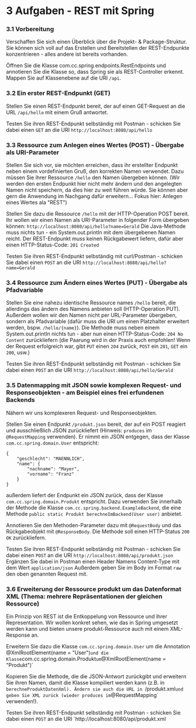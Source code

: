 
# 3 Aufgaben - REST mit Spring

### 3.1 Vorbereitung

Verschaffen Sie sich einen Überblick über die Projekt- & Package-Struktur. Sie können sich voll auf das Erstellen und Bereitstellen der REST-Endpunkte konzentrieren - alles andere ist bereits vorhanden.

Öffnen Sie die Klasse com.cc.spring.endpoints.RestEndpoints und annotieren Sie die Klasse so, dass Spring sie als REST-Controller erkennt. Mappen Sie auf Klassenebene auf die URI `/api`.


### 3.2 Ein erster REST-Endpunkt (GET)

Stellen Sie einen REST-Endpunkt bereit, der auf einen GET-Request an die URL `/api/hello` mit einem Gruß antwortet.

Testen Sie ihren REST-Endpunkt selbständig mit Postman - schicken Sie dabei einen `GET` an die URI `http://localhost:8080/api/hello`


### 3.3 Ressource zum Anlegen eines Wertes (POST) - Übergabe als URI-Parameter

Stellen Sie sich vor, sie möchten erreichen, dass ihr erstellter Endpunkt neben einem vordefinierten Gruß, den korrekten Namen verwendet. Dazu müssen Sie ihrer Ressource `/hello` den Namen übergeben können. (Wir werden den ersten Endpunkt hier nicht mehr ändern und den angelegten Namen nicht speichern, da dies hier zu weit führen würde. Sie können aber gern die Anwendung im Nachgang dafür erweitern... Fokus hier: Anlegen eines Wertes ala "REST")

Stellen Sie dazu die Ressource `/hello` mit der HTTP-Operation POST bereit. Ihr wollen wir einen Namen als URI-Parameter in folgender Form übergeben können: `http://localhost:8080/api/hello?name=Gerald`
Die Java-Methode muss nichts tun - ein System.out.println mit dem übergebenen Namen reicht.
Der REST-Endpunkt muss keinen Rückgabewert liefern, dafür aber einen HTTP-Status-Code: `201 Created`

Testen Sie ihren REST-Endpunkt selbständig mit curl/Postman - schicken Sie dabei einen `POST` an die URI `http://localhost:8080/api/hello?name=Gerald`


### 3.4 Ressource zum Ändern eines Wertes (PUT) - Übergabe als Pfadvariable

Stellen Sie eine nahezu identische Ressource names `/hello` bereit, die allerdings das ändern des Namens anbieten soll (HTTP-Operation PUT). Außerdem wollen wir den Namen nicht per URL-Parameter übergeben, sondern als Pfadvariable (dafür muss die URI um einen Platzhalter erweitert werden, bspw. `/hello/{name}`).
Die Methode muss neben einem System.out.println nichts tun - aber nun einen HTTP-Status-Code: `204 No Content` zurückliefern (die Paarung wird in der Praxis auch empfohlen! Wenn der Request erfolgreich war, gibt `PUT` einen `204` zurück, `POST` ein `201`, `GET` ein `200`, usw.)

Testen Sie ihren REST-Endpunkt selbständig mit Postman - schicken Sie dabei einen `POST` an die URI `http://localhost:8080/api/hello/Gerald`


### 3.5 Datenmapping mit JSON sowie komplexen Request- und Responseobjekten - am Beispiel eines frei erfundenen Backends

Nähern wir uns komplexeren Request- und Responseobjekten.

Stellen Sie einen Endpunkt `/produkt.json` bereit, der auf ein POST reagiert und ausschließlich JSON zurückliefert (Hinweis: `produces` im `@RequestMapping` verwenden). Er nimmt ein JSON entgegen, dass der Klasse `com.cc.spring.domain.User` entspricht:

```
{
    "geschlecht": "MAENNLICH",
    "name": {
        "nachname": "Mayer",
        "vorname": "Franz"
    }
}
```

außerdem liefert der Endpunkt ein JSON zurück, dass der Klasse `com.cc.spring.domain.Produkt` entspricht. Dazu verwenden Sie innerhalb der Methode die Klasse `com.cc.spring.backend.ExampleBackend`, die eine Methode `public static Produkt berechneImBackend(User user)` anbietet.

Annotieren Sie den Methoden-Parameter dazu mit `@RequestBody` und das Rückgabeobjekt mit `@ResponseBody`. Die Methode soll einen HTTP-Status `200 OK` zurückliefern.

Testen Sie ihren REST-Endpunkt selbständig mit Postman - schicken Sie dabei einen `POST` an die URI `http://localhost:8080/api/produkt.json`
Ergänzen Sie dabei in Postman einen Header Namens Content-Type mit dem Wert `application/json`
Außerdem geben Sie im Body im Format `raw` den oben genannten Request mit.


### 3.6 Erweiterung der Ressource produkt um das Datenformat XML (Thema: mehrere Repräsentationen der gleichen Ressource)

Ein Prinzip von REST ist die Entkoppelung von Ressource und ihrer Representation. Wir wollen konkret sehen, wie das in Spring umgesetzt werden kann und bieten unsere produkt-Ressource auch mit einem XML-Response an.

Erweitern Sie dazu die Klasse `com.cc.spring.domain.User` um die Annotation @XmlRootElement(name = "User")` und die Klasse `com.cc.spring.domain.Produkt` um `@XmlRootElement(name = "Produkt")`

Kopieren Sie die Methode, die die JSON-Antwort zurückgibt und erweitern Sie ihren Namen, damit die Klasse kompiliert werden kann (z.B. in `berechneProduktDatenXml). Ändern sie auch die URL in `/produkt.xml` und geben Sie XML zurück (wieder produces im `@RequestMapping` verwenden!).

Testen Sie ihren REST-Endpunkt selbständig mit Postman - schicken Sie dabei einen `POST` an die URI `http://localhost:8080/api/produkt.xml






